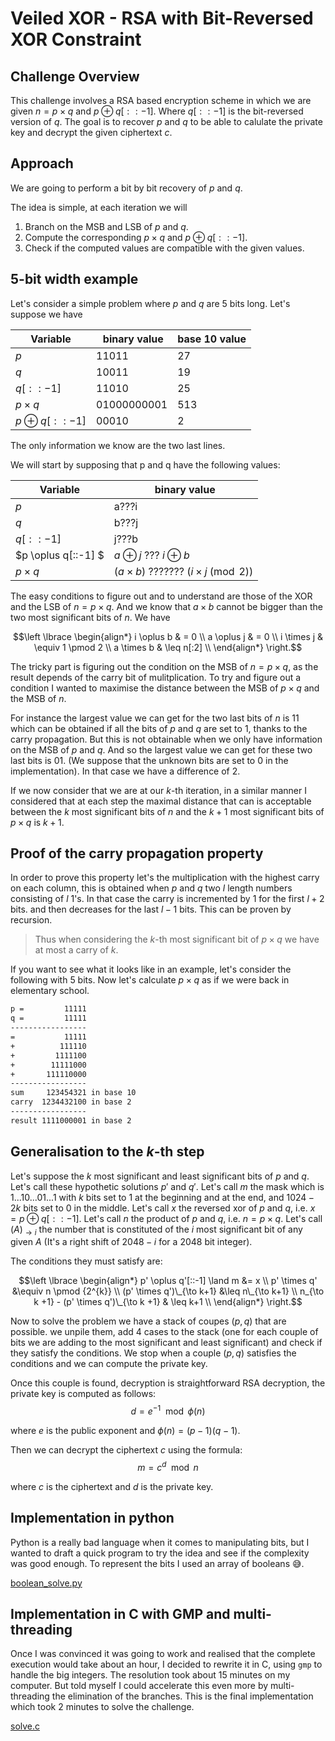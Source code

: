 # Veiled XOR - RSA with Bit-Reversed XOR Constraint

## Challenge Overview

This challenge involves a RSA based encryption scheme in which we are given $n = p \times q$ and $p \oplus q[::-1]$. Where $q[::-1]$ is the bit-reversed version of $q$. The goal is to recover $p$ and $q$ to be able to calulate the private key and decrypt the given ciphertext $c$.

## Approach

We are going to perform a bit by bit recovery of $p$ and $q$.

The idea is simple, at each iteration we will

1. Branch on the MSB and LSB of $p$ and $q$.
2. Compute the corresponding $p \times q$ and $p \oplus q[::-1]$.
3. Check if the computed values are compatible with the given values.

## 5-bit width example

Let's consider a simple problem where $p$ and $q$ are 5 bits long. Let's suppose we have

| Variable | binary value | base 10 value |
|----------|--------------|--------------|
| $p$      | 11011        | 27          |
| $q$      | 10011        | 19         |
| $q[::-1]$ | 11010        | 25        |
| $p \times q$ | 01000000001 | 513 |
| $p \oplus q[::-1]$ | 00010        | 2 |

The only information we know are the two last lines.

We will start by supposing that p and q have the following values:

| Variable | binary value |
|----------|--------------|
| $p$      | a???i        |
| $q$      | b???j        |
| $q[::-1]$ | j???b        |
| $p \oplus q[::-1] $ | $a\oplus j$ ??? $i\oplus b$ |
| $p\times q$ | $(a \times b)$ ??????? $(i \times j \pmod 2)$        |

The easy conditions to figure out and to understand are those of the XOR and the LSB of $n = p \times q$. And we know that $a \times b$ cannot be bigger than the two most significant bits of $n$. We have

$$\left \lbrace \begin{align*}
i \oplus b & = 0 \\
a \oplus j & = 0 \\
i \times j & \equiv 1  \pmod 2 \\
a \times b & \leq n[:2] \\
\end{align*} \right.$$

The tricky part is figuring out the condition on the MSB of $n = p \times q$, as the result depends of the carry bit of mulitplication. To try and figure out a condition I wanted to maximise the distance between the MSB of $p \times q$ and the MSB of $n$.

For instance the largest value we can get for the two last bits of $n$ is $11$ which can be obtained if all the bits of $p$ and $q$ are set to 1, thanks to the carry propagation. But this is not obtainable when we only have information on the MSB of $p$ and $q$. And so the largest value we can get for these two last bits is $01$. (We suppose that the unknown bits are set to $0$ in the implementation). In that case we have a difference of $2$.

If we now consider that we are at our $k$-th iteration, in a similar manner I considered that at each step the maximal distance that can is acceptable between the $k$ most significant bits of $n$ and the $k+1$ most significant bits of $p \times q$ is $k + 1$.

## Proof of the carry propagation property

In order to prove this property let's the multiplication with the highest carry on each column, this is obtained when $p$ and $q$ two $l$ length numbers consisting of $l$ $1$'s. In that case the carry is incremented by $1$ for the first $l+2$ bits. and then decreases for the last $l-1$ bits. This can be proven by recursion.

> Thus when considering the $k$-th most significant bit of $p \times q$ we have at most a carry of $k$.

If you want to see what it looks like in an example, let's consider the following with 5 bits. Now let's calculate $p \times q$ as if we were back in elementary school.
```txt
p =         11111
q =         11111
-----------------
=           11111
+          111110
+         1111100
+        11111000
+       111110000
-----------------
sum     123454321 in base 10
carry  1234432100 in base 2
-----------------
result 1111000001 in base 2
```

## Generalisation to the $k$-th step

Let's suppose the $k$ most significant and least significant bits of $p$ and $q$. Let's call these hypothetic solutions $p'$ and $q'$.
Let's call $m$ the mask which is $1...10...01...1$ with $k$ bits set to 1 at the beginning and at the end, and $1024 - 2k$ bits set to 0 in the middle.
Let's call $x$ the reversed xor of $p$ and $q$, i.e. $x = p \oplus q[::-1]$.
Let's call $n$ the product of $p$ and $q$, i.e. $n = p \times q$.
Let's call $(A)_{\to i}$ the number that is constituted of the $i$ most significant bit of any given $A$ (It's a right shift of $2048-i$ for a 2048 bit integer).

The conditions they must satisfy are:

$$\left \lbrace \begin{align*}
p' \oplus q'[::-1] \land m &= x \\
p' \times q' &\equiv n \pmod {2^{k}} \\
(p' \times q')\_{\to k+1} &\leq n\_{\to k+1} \\
n_{\to k +1} - (p' \times q')\_{\to k +1} & \leq k+1 \\
\end{align*} \right.$$

Now to solve the problem we have a stack of coupes $(p, q)$ that are possible. we unpile them, add 4 cases to the stack (one for each couple of bits we are adding to the most significant and least significant) and check if they satisfy the conditions. We stop when a couple $(p, q)$ satisfies the conditions and we can compute the private key.

Once this couple is found, decryption is straightforward RSA decryption, the private key is computed as follows:
$$d = e^{-1} \mod \phi(n)$$

where $e$ is the public exponent and $\phi(n) = (p-1)(q-1)$.

Then we can decrypt the ciphertext $c$ using the formula:
$$m = c^{d} \mod n$$

where $c$ is the ciphertext and $d$ is the private key.

## Implementation in python

Python is a really bad language when it comes to manipulating bits, but I wanted to draft a quick program to try the idea and see if the complexity was good enough. To represent the bits I used an array of booleans :sweat_smile:.

[boolean_solve.py](boolean_solve.py)

## Implementation in C with GMP and multi-threading

Once I was convinced it was going to work and realised that the complete execution would take about an hour, I decided to rewrite it in C, using `gmp` to handle the big integers. The resolution took about 15 minutes on my computer. But told myself I could accelerate this even more by multi-threading the elimination of the branches. This is the final implementation which took 2 minutes to solve the challenge.

[solve.c](solve.c)
